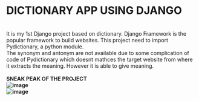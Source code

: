 # DICTIONARY APP USING DJANGO

<br>It is my 1st Django project based on dictionary. Django Framework is the popular framework to build websites. This project 
need to import Pydictionary, a python module. <br>
The synonym and antonym are not available due to some complication of code of Pydictionary which doesnt mathces the target website
from where it extracts the meaning. However it is able to give meaning. <br>
<br>
<B>SNEAK PEAK OF THE PROJECT <B>
<br>
![image](https://github.com/Abhishek182005/Dictionary-Django/assets/164459641/6722d6ed-7532-416f-9b73-81626a4e21c5)
<br>
![image](https://github.com/Abhishek182005/Dictionary-Django/assets/164459641/ad74acef-978e-4771-b12e-63874b6dce38)


